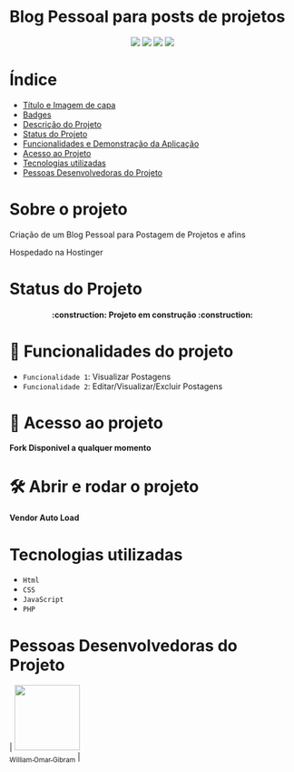 # Blog Pessoal para posts de projetos

<p align="center">
<img src="https://img.shields.io/badge/version-1.0-blue"/>
<img src="https://img.shields.io/badge/-HTML-green"/>
<img src="https://img.shields.io/badge/-CSS-green"/>
<img src="https://img.shields.io/badge/-JavaScript-green"/>
</p>

# Índice

- [Título e Imagem de capa](#Blog-Pessoal-para-posts-de-projetos)
- [Badges](#badges)
- [Descrição do Projeto](#Sobre-o-projeto)
- [Status do Projeto](#status-do-Projeto)
- [Funcionalidades e Demonstração da Aplicação](#Funcionalidades-do-projeto)
- [Acesso ao Projeto](#acesso-ao-projeto)
- [Tecnologias utilizadas](#tecnologias-utilizadas)
- [Pessoas Desenvolvedoras do Projeto](#pessoas-desenvolvedoras)

# Sobre o projeto

Criação de um Blog Pessoal para Postagem de Projetos e afins


Hospedado na Hostinger
# Status do Projeto

<h4 align="center"> 
    :construction:  Projeto em construção  :construction:
</h4>

# :hammer: Funcionalidades do projeto

- `Funcionalidade 1`: Visualizar Postagens
- `Funcionalidade 2`: Editar/Visualizar/Excluir Postagens

# 📁 Acesso ao projeto

**Fork Disponivel a qualquer momento**

# 🛠️ Abrir e rodar o projeto

**Vendor Auto Load**

# Tecnologias utilizadas

- `Html`
- `CSS`
- `JavaScript`
- `PHP`

# Pessoas Desenvolvedoras do Projeto

| [<img src="https://avatars.githubusercontent.com/u/97992826?v=4" width=115><br><sub>William Omar Gibram</sub>](https://github.com/WillogDev1) |
